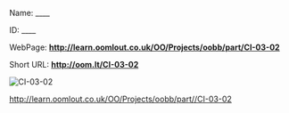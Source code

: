 

 
Name: ____

ID: ____

WebPage: __http://learn.oomlout.co.uk/OO/Projects/oobb/part/CI-03-02__

Short URL: __http://oom.lt/CI-03-02__


![CI-03-02](http://oomlout.com/oomlout-OOBB/part//CI-03-02/OOBB-CI-03-02_420.png)




 http://learn.oomlout.co.uk/OO/Projects/oobb/part//CI-03-02

